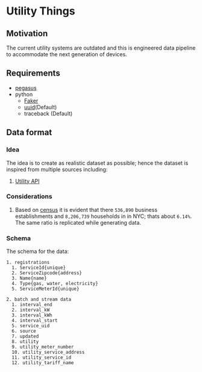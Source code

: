 # Utility Things

## Motivation

The current utility systems are outdated and this is engineered data pipeline to accommodate the next generation of devices.

## Requirements

* [pegasus](https://github.com/InsightDataScience/pegasus)
* python
  * [Faker](https://faker.readthedocs.io/en/latest/index.html)
  * [uuid](http://stackoverflow.com/a/1210469/4085019)(Default)
  * traceback (Default)

## Data format

### Idea

The idea is to create as realistic dataset as possible; hence the dataset is inspired from multiple sources including:

1. [Utility API](https://utilityapi.com/docs#data-formats)

### Considerations

1. Based on [census](http://www.census.gov/quickfacts/table/PST045216/36) it is evident that there `536,890` business establishments and `8,206,739` households in in NYC; thats about `6.14%`. The same ratio is replicated while generating data.

### Schema

The schema for the data:

```
1. registrations
  1. ServiceId{unique}
  2. ServiceZipcode{address}
  3. Name{name}
  4. Type{gas, water, electricity}
  5. ServiceMeterId{unique}

2. batch and stream data
  1. interval_end
  2. interval_kW
  3. interval_kWh
  4. interval_start
  5. service_uid
  6. source
  7. updated
  8. utility
  9. utility_meter_number
  10. utility_service_address
  11. utility_service_id
  12. utility_tariff_name

```
